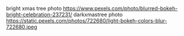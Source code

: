 bright xmas tree photo
https://www.pexels.com/photo/blurred-bokeh-bright-celebration-237231/
darkxmastree photo
https://static.pexels.com/photos/722680/light-bokeh-colors-blur-722680.jpeg
